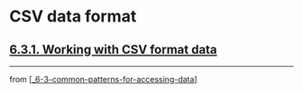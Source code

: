 # CSV data format

## [**6.3.1.** Working with CSV format data](https://livebook.manning.com/book/deep-learning-with-javascript/chapter-6/110)

---
from [[_6-3-common-patterns-for-accessing-data]]

[//begin]: # "Autogenerated link references for markdown compatibility"
[_6-3-common-patterns-for-accessing-data]: _6-3-common-patterns-for-accessing-data.md "Common Patterns for Data Access"
[//end]: # "Autogenerated link references"
